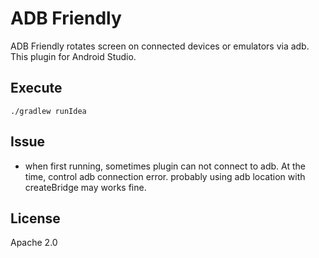 ADB Friendly
===

ADB Friendly rotates screen on connected devices or emulators via adb.
This plugin for Android Studio.

## Execute

`./gradlew runIdea`

## Issue

+ when first running, sometimes plugin can not connect to adb.
  At the time, control adb connection error. probably using adb location with createBridge may works fine.

## License

Apache 2.0